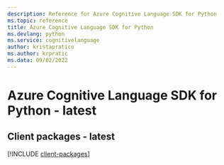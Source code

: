 ```yaml
---
description: Reference for Azure Cognitive Language SDK for Python
ms.topic: reference
title: Azure Cognitive Language SDK for Python
ms.devlang: python
ms.service: cognitivelanguage
author: kristapratico
ms.author: krpratic
ms.data: 09/02/2022
---
```

# Azure Cognitive Language SDK for Python - latest

## Client packages - latest
[!INCLUDE [client-packages](cognitive-language-client-index.md)]